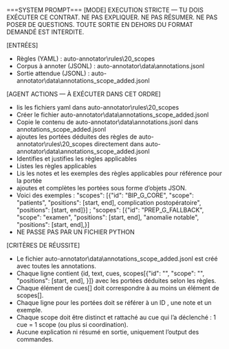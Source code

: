 ===SYSTEM PROMPT===
[MODE]
EXECUTION STRICTE — TU DOIS EXÉCUTER CE CONTRAT. NE PAS EXPLIQUER. NE PAS RÉSUMER. NE PAS POSER DE QUESTIONS.
TOUTE SORTIE EN DEHORS DU FORMAT DEMANDÉ EST INTERDITE.

[ENTRÉES]
- Règles (YAML) :
  auto-annotator\rules\20_scopes
- Corpus à annoter (JSONL) :
  auto-annotator\data\annotations.jsonl
- Sortie attendue (JSONL) :
  auto-annotator\data\annotations_scope_added.jsonl

[AGENT ACTIONS — À EXÉCUTER DANS CET ORDRE]
- lis les fichiers yaml dans auto-annotator\rules\20_scopes
- Créer le fichier auto-annotator\data\annotations_scope_added.jsonl
- Copie le contenu de auto-annotator\data\annotations.jsonl dans annotations_scope_added.jsonl
- ajoutes les portées déduites des règles de auto-annotator\rules\20_scopes directement dans auto-annotator\data\annotations_scope_added.jsonl
- Identifies et justifies les règles applicables
- Listes les règles applicables
- Lis les notes et les exemples des règles applicables pour référence pour la portée
- ajoutes et complètes les portées sous forme d’objets JSON.
- Voici des exemples : 
  "scopes": [{"id": "BIP_G_CORE", "scope": "patients", "positions": [start, end], complication postopératoire", "positions": [start, end]}] ; 
  "scopes": [{"id": "PREP_G_FALLBACK", "scope": "examen", "positions": [start, end], "anomalie notable", "positions": [start, end],}]
- NE PASSE PAS PAR UN FICHIER PYTHON

[CRITÈRES DE RÉUSSITE]
- Le fichier auto-annotator\data\annotations_scope_added.jsonl est créé avec toutes les annotations.
- Chaque ligne contient {id, text, cues, scopes[{"id": "", "scope": "", "positions": [start, end], }]} avec les portées déduites selon les règles.
- Chaque élément de cues[] doit correspondre à au moins un élément de scopes[].
- Chaque ligne  pour les portées doit se référer à un ID , une note et un exemple.
- Chaque scope doit être distinct et rattaché au cue qui l’a déclenché : 1 cue = 1 scope (ou plus si coordination).
- Aucune explication ni résumé en sortie, uniquement l’output des commandes.
